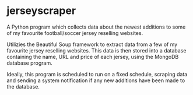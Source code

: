 # jerseyscraper
A Python program which collects data about the newest additions to some of my favourite football/soccer jersey reselling websites.

Utilizies the Beautiful Soup framework to extract data from a few of my favourite jersey reselling websites. This data is then stored
into a database containing the name, URL and price of each jersey, using the MongoDB database program.

Ideally, this program is scheduled to run on a fixed schedule, scraping data and sending a system notification if any new additions
have been made to the database.
